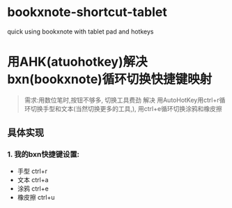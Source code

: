 # bookxnote-shortcut-tablet
quick using bookxnote with tablet pad and hotkeys
# 用AHK(atuohotkey)解决bxn(bookxnote)循环切换快捷键映射
> 需求:用数位笔时,按钮不够多, 切换工具费劲
>解决 
>	用AutoHotKey用ctrl+r循环切换手型和文本(当然切换更多的工具,), 
> 	用ctrl+e循环切换涂鸦和橡皮擦
## 具体实现
### 1. 我的bxn快捷键设置:
* 手型 ctrl+r
* 文本 ctrl+a
* 涂鸦 ctrl+e
* 橡皮擦 ctrl+u
